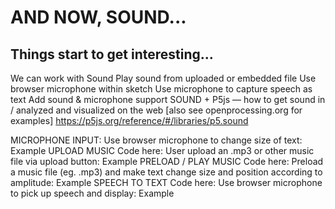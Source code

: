 # AND NOW, SOUND...
## Things start to get interesting...

We can work with Sound
Play sound from uploaded or embedded file
Use browser microphone within sketch
Use microphone to capture speech as text
Add sound & microphone support
SOUND + P5js — how to get sound in / analyzed and visualized on the web [also see openprocessing.org for examples] https://p5js.org/reference/#/libraries/p5.sound

MICROPHONE INPUT: Use browser microphone to change size of text: Example
UPLOAD MUSIC Code here: User upload an .mp3 or other music file via upload button: Example
PRELOAD / PLAY MUSIC Code here: Preload a music file (eg. .mp3) and make text change size and position according to amplitude: Example
SPEECH TO TEXT Code here: Use browser microphone to pick up speech and display: Example
